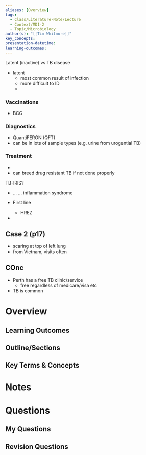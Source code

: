 ```yaml
---
aliases: [Overview]
tags:
  - Class/Literature-Note/Lecture
  - Context/MD1-2
  - Topic/Microbiology
author(s): "[[Tim Whitmore]]"
key_concepts: 
presentation-datetime: 
learning-outcomes:
---
```


Latent (inactive) vs TB disease
- latent
	- most common result of infection
	- more difficult to ID
	- 


### Vaccinations
 - BCG

### Diagnostics
- QuantiFERON (QFT)
- can be in lots of sample types (e.g. urine from urogential TB)
### Treatment
- 
- can breed drug resistant TB if not done properly


TB-IRIS?
- ... ... inflammation syndrome

- First line 
	- HREZ
- 

## Case 2 (p17)
- scaring at top of left lung
- from Vietnam, visits often


## COnc
- Perth has a free TB clinic/service
	- free regardless of medicare/visa etc
- TB is common

# Overview
## Learning Outcomes

## Outline/Sections

## Key Terms & Concepts


# Notes


# Questions

## My Questions
## Revision Questions




